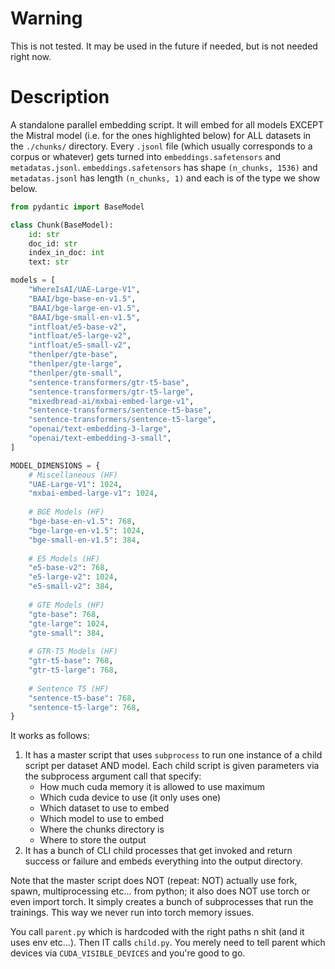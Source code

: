 # Warning
This is not tested. It may be used in the future if needed, but is not needed right now.

# Description
A standalone parallel embedding script. It will embed for all models EXCEPT the Mistral model (i.e. for the ones highlighted below) for ALL datasets in the `./chunks/` directory. Every `.jsonl` file (which usually corresponds to a corpus or whatever) gets turned into `embeddings.safetensors` and `metadatas.jsonl`. `embeddings.safetensors` has shape `(n_chunks, 1536)` and `metadatas.jsonl` has length `(n_chunks, 1)` and each is of the type we show below.
```python
from pydantic import BaseModel

class Chunk(BaseModel):
    id: str
    doc_id: str
    index_in_doc: int
    text: str

models = [
    "WhereIsAI/UAE-Large-V1",
    "BAAI/bge-base-en-v1.5",
    "BAAI/bge-large-en-v1.5",
    "BAAI/bge-small-en-v1.5",
    "intfloat/e5-base-v2",
    "intfloat/e5-large-v2",
    "intfloat/e5-small-v2",
    "thenlper/gte-base",
    "thenlper/gte-large",
    "thenlper/gte-small",
    "sentence-transformers/gtr-t5-base",
    "sentence-transformers/gtr-t5-large",
    "mixedbread-ai/mxbai-embed-large-v1",
    "sentence-transformers/sentence-t5-base",
    "sentence-transformers/sentence-t5-large",
    "openai/text-embedding-3-large",
    "openai/text-embedding-3-small",
]

MODEL_DIMENSIONS = {
    # Miscellaneous (HF)
    "UAE-Large-V1": 1024,
    "mxbai-embed-large-v1": 1024,
    
    # BGE Models (HF)
    "bge-base-en-v1.5": 768,
    "bge-large-en-v1.5": 1024,
    "bge-small-en-v1.5": 384,
    
    # E5 Models (HF)
    "e5-base-v2": 768,
    "e5-large-v2": 1024,
    "e5-small-v2": 384,
    
    # GTE Models (HF)
    "gte-base": 768,
    "gte-large": 1024,
    "gte-small": 384,
    
    # GTR-T5 Models (HF)
    "gtr-t5-base": 768,
    "gtr-t5-large": 768,
    
    # Sentence T5 (HF)
    "sentence-t5-base": 768,
    "sentence-t5-large": 768,
}
```

It works as follows:
1. It has a master script that uses `subprocess` to run one instance of a child script per dataset AND model. Each child script is given parameters via the subprocess argument call that specify:
    - How much cuda memory it is allowed to use maximum
    - Which cuda device to use (it only uses one)
    - Which dataset to use to embed
    - Which model to use to embed
    - Where the chunks directory is
    - Where to store the output
2. It has a bunch of CLI child processes that get invoked and return success or failure and embeds everything into the output directory.

Note that the master script does NOT (repeat: NOT) actually use fork, spawn, multiprocessing etc... from python; it also does NOT use torch or even import torch. It simply creates a bunch of subprocesses that run the trainings. This way we never run into torch memory issues.

You call `parent.py` which is hardcoded with the right paths n shit (and it uses env etc...). Then IT calls `child.py`. You merely need to tell parent which devices via `CUDA_VISIBLE_DEVICES` and you're good to go.